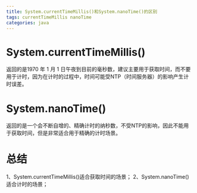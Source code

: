```yaml
---
title: System.currentTimeMillis()和System.nanoTime()的区别
tags: currentTimeMillis nanoTime
categories: java
---
```


# System.currentTimeMillis()
返回的是1970 年 1 月 1 日午夜到目前的毫秒数，建议主要用于获取时间，而不要用于计时，因为在计时的过程中，时间可能受NTP（时间服务器）的影响产生计时误差。

# System.nanoTime()
返回的是一个会不断自增的、精确计时的纳秒数，不受NTP的影响，因此不能用于获取时间，但是非常适合用于精确的计时场景。

# 总结
1、System.currentTimeMillis()适合获取时间的场景；
2、System.nanoTime()适合计时的场景；